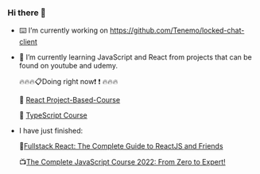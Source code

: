 ### Hi there 👋

- :keyboard: I’m currently working on https://github.com/Tenemo/locked-chat-client
- 🌱 I’m currently learning JavaScript and React from projects that can be found on youtube and udemy.

  :fire::fire::fire::clipboard:Doing right now:exclamation: :exclamation: :fire::fire::fire:
   
  :pushpin: [React Project-Based-Course](https://www.youtube.com/watch?v=u6gSSpfsoOQ&t=515s)
  
  :pushpin: [TypeScript Course](https://www.youtube.com/watch?v=BwuLxPH8IDs)
  
- I have just finished:

    :orange_book:[Fullstack React: The Complete Guide to ReactJS and Friends](https://www.newline.co/fullstack-react/)
    
    :tv:[The Complete JavaScript Course 2022: From Zero to Expert!](https://www.udemy.com/course/the-complete-javascript-course/)

<!--
**wojciech-lasota/wojciech-lasota** is a ✨ _special_ ✨ repository because its `README.md` (this file) appears on your GitHub profile.

Here are some ideas to get you started:

- 🔭 I’m currently working on ...
- 🌱 I’m currently learning ...
- 👯 I’m looking to collaborate on ...
- 🤔 I’m looking for help with ...
- 💬 Ask me about ...
- 📫 How to reach me: ...
- 😄 Pronouns: ...
- ⚡ Fun fact: ...
- :orange_book: I'm currently reading Fullstack React: The Complete Guide to ReactJS and Friends.
-->
